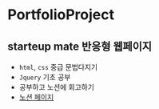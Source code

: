 # PortfolioProject

## starteup mate 반응형 웹페이지 

* `html`, `css` 중급 문법다지기
* `Jquery` 기초 공부
* 공부하고 노션에 회고하기
* [노션 페이지](https://resolute-cent-2ac.notion.site/d55fce3b9d38423fb00d2e01cc6e44a7)
